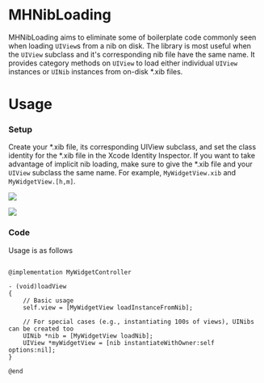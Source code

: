 MHNibLoading
============

MHNibLoading aims to eliminate some of boilerplate code commonly seen when loading `UIView`s from a nib on disk. The library is most useful when the `UIView` subclass and it's corresponding nib file have the same name.  It provides category methods on `UIView` to load either individual `UIView` instances or `UINib` instances from on-disk *.xib files. 

# Usage

### Setup

Create your *.xib file, its corresponding UIView subclass, and set the class identity for the *.xib file in the Xcode Identity Inspector.  If you want to take advantage of implicit nib loading, make sure to give the *.xib file and your `UIView` subclass the same name.  For example, `MyWidgetView.xib` and `MyWidgetView.[h,m]`.

![](assets/project_structure.png)

![](assets/xib_class.png)

### Code

Usage is as follows

```objc

@implementation MyWidgetController

- (void)loadView
{
	// Basic usage
	self.view = [MyWidgetView loadInstanceFromNib];

	// For special cases (e.g., instantiating 100s of views), UINibs can be created too
	UINib *nib = [MyWidgetView loadNib];
	UIView *myWidgetView = [nib instantiateWithOwner:self options:nil];
}

@end

```
